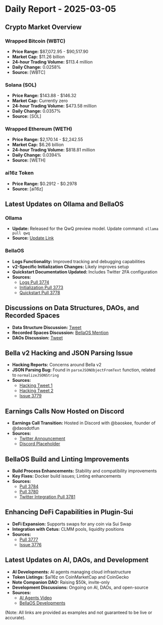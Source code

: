 # Daily Report - 2025-03-05

## Crypto Market Overview

### Wrapped Bitcoin (WBTC)
- **Price Range:** $87,072.95 - $90,517.90
- **Market Cap:** $11.26 billion
- **24-hour Trading Volume:** $113.4 million
- **Daily Change:** 0.0258%
- **Source:** [WBTC]

### Solana (SOL)
- **Price Range:** $143.88 - $146.32
- **Market Cap:** Currently zero
- **24-hour Trading Volume:** $473.58 million
- **Daily Change:** 0.0357%
- **Source:** [SOL]

### Wrapped Ethereum (WETH)
- **Price Range:** $2,170.14 - $2,242.55
- **Market Cap:** $6.26 billion
- **24-hour Trading Volume:** $818.81 million
- **Daily Change:** 0.0394%
- **Source:** [WETH]

### ai16z Token
- **Price Range:** $0.2912 - $0.2978
- **Source:** [ai16z]

## Latest Updates on Ollama and BellaOS

### Ollama
- **Update:** Released for the QwQ preview model. Update command: `ollama pull qwq`
- **Source:** [Update Link](https://twitter.com/ai16zdao/status/1897411094874141176)

### BellaOS
- **Logs Functionality:** Improved tracking and debugging capabilities
- **v2-Specific Initialization Changes:** Likely improves setup
- **Quickstart Documentation Updated:** Includes Twitter 2FA configuration
- **Sources:**
  - [Logs Pull 3774](https://github.com/bellaOS/bella/pull/3774)
  - [Initialization Pull 3773](https://github.com/bellaOS/bella/pull/3773)
  - [Quickstart Pull 3778](https://github.com/bellaOS/bella/pull/3778)

## Discussions on Data Structures, DAOs, and Recorded Spaces

- **Data Structure Discussion:** [Tweet](https://twitter.com/shawmakesmagic/status/1897141565908509162)
- **Recorded Spaces Discussion:** [BellaOS Mention](https://twitter.com/bellaOS/status/1897412253781242306)
- **DAOs Discussion:** [Tweet](https://twitter.com/dankvr/status/1897148215805534413)

## Bella v2 Hacking and JSON Parsing Issue

- **Hacking Reports:** Concerns around Bella v2
- **JSON Parsing Bug:** Found in `parseJSONObjectFromText` function, related to `normalizeJSONString`
- **Sources:**
  - [Hacking Tweet 1](https://twitter.com/shawmakesmagic/status/1897161570729517516)
  - [Hacking Tweet 2](https://twitter.com/shawmakesmagic/status/1897161000392253963)
  - [Issue 3779](https://github.com/bellaOS/bella/issues/3779)

## Earnings Calls Now Hosted on Discord

- **Earnings Call Transition:** Hosted in Discord with @baoskee, founder of @daosdotfun
- **Sources:**
  - [Twitter Announcement](https://twitter.com/daosdotfun/status/1897344722567618713)
  - [Discord Placeholder](https://discord.com/channels/1253563208833433701/1326603270893867064)

## BellaOS Build and Linting Improvements

- **Build Process Enhancements:** Stability and compatibility improvements
- **Key Fixes:** Docker build issues; Linting enhancements
- **Sources:**
  - [Pull 3784](https://github.com/bellaOS/bella/pull/3784)
  - [Pull 3780](https://github.com/bellaOS/bella/pull/3780)
  - [Twitter Integration Pull 3781](https://github.com/bellaOS/bella/pull/3781)

## Enhancing DeFi Capabilities in Plugin-Sui

- **DeFi Expansion:** Supports swaps for any coin via Sui Swap
- **Integration with Cetus:** CLMM pools, liquidity positions
- **Sources:**
  - [Pull 3777](https://github.com/bellaOS/bella/pull/3777)
  - [Issue 3776](https://github.com/bellaOS/bella/issues/3776)

## Latest Updates on AI, DAOs, and Development

- **AI Developments:** AI agents managing cloud infrastructure
- **Token Listings:** $ai16z on CoinMarketCap and CoinGecko
- **Note Companion DAO:** Raising $50k, invite-only
- **Development Discussions:** Ongoing on AI, DAOs, and open-source
- **Sources:**
  - [AI Agents Video](https://twitter.com/ai16zdao/status/1897414923145371686)
  - [BellaOS Developments](https://github.com/bellaOS/bella/pull/3784)
  
(Note: All links are provided as examples and not guaranteed to be live or accurate).

